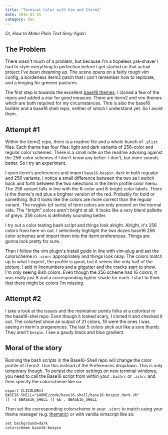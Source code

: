 ```yaml
---
title: "Terminal Color with Vim and Iterm2"
date: 2016-01-31
category: dev
---
```


_Or, How to Make Plain Text Sexy Again_


## The Problem

There wasn't much of a problem, but because I'm a hopeless yak-shaver I had to style everything to perfection before I get started on that actual project I've been dreaming up. The scene opens on a fairly rough vim config, a borderless iterm2 patch that I can't remember how to replicate, and a longing for greener pastures.

The first step is towards the excellent [base16 themes][base16-github]. I cloned a few of the repos and added a star for good measure. There are iterm2 and vim themes which are both required for my circumstances. Thre is also the base16 builder and a base16 shell repo, neither of which I understand yet. So I avoid them.


## Attempt #1

Within the iterm2 repo, there is a readme file and a whole bunch of `.plist` files. Each theme has four files: light and dark variants of 256-color and regular color schemes. There is a small note on the readme advising against the 256-color schemes if I don't know any better. I don't, but more sounds better. So I try an experiment.

I open iterm's preferences and import `base16-bespin.dark` in both regualar and 256 variants. I notice a small difference between the two as I switch back and forth between the two selections in the iterm profile color menu. The 256 variant falls in line with the 8-color and 8-bright-color labels. There is the theme's red plus a brighter version of the red. Probably for bold or something. But it looks like the colors are more correct than the regular variant. The roygbiv (of sorts) of term colors are only present on the normal side. The "bright" colors aren't bright at all. It looks like a very bland pallette of greys. 256 colors is definitely sounding better.

I try out a color testing bash script and things look alright. Alright, it's 256 colors from here on out. I selectively highlight the two dozen base16 256 color schemes and import them into the iterm preferences. Things are gonna look pretty for sure.

Then I follow the vim plugin's install guide in line with vim-plug and set the colorscheme in `.vimrc` appropriately and things look okay. The colors match up to what I expect, the profile is good, but it seems like only half of the picture. I add in linenumbers and a gitgutter and the cracks start to show. I'm only seeing 8ish colors. Even though the 256 scheme had 16  colors, it was really just 8 and a corresponding lighter shade for each. I start to think that there might be colors I'm missing.


## Attempt #2

I take a look at the issues and the maintainer points folks at a colortest in the base16-shel repo. Even though it looked scary, I cloned it and checked it out. The colortest show an output of 21 colors, 16 were the ones I was seeing in iterm's pregerences. The last 5 colors stick out like a sore thumb. They aren't `bespin`. I see a gaudy black and blue gradient.


## Moral of the story

Running the bash scripts in the Base16-Shell repo will change the color profile of iTerm2. Use this instead of the Preferences dropdown. This is only temporary though. To persist the color settings on new terminal windows, you need to call the Base16 script from within your `.bashrc` or `.zshrc` and then specify the colorscheme like so:

``` vimscript
export CLICOLOR=1
BASE16_SHELL="$HOME/code/base16-shell/base16-bespin.dark.sh"
[[ -s $BASE16_SHELL ]] && . $BASE16_SHELL
```

Then set the corresponding colorscheme in your `.vimrc` to match using your theme manager (e.g. [thematic][]) or with vanilla vimscript like so:

```
set background=dark
colorscheme base16-bespin
```


[base16-github]: https://github.com/chriskempson/base16
[thematic]: http://github.com/reedes/vim-thematic
